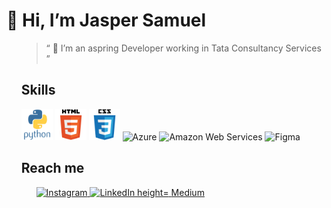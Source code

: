 <h1>
👋 Hi, I’m Jasper Samuel 
</h1>
<ul>
<blockquote><q> 👀 I’m an aspring Developer working in Tata Consultancy Services </q></blockquote> 

## Skills
<p align="left">
    <img src="https://raw.githubusercontent.com/devicons/devicon/master/icons/python/python-original-wordmark.svg" alt="python"width="50"height="50">
    <img src="https://raw.githubusercontent.com/devicons/devicon/master/icons/html5/html5-original-wordmark.svg" alt="HTML"width="50"height="50">
    <img src="https://raw.githubusercontent.com/devicons/devicon/master/icons/css3/css3-original-wordmark.svg" alt="CSS"width="50"height="50">
    <img src="https://img.icons8.com/color/48/000000/azure-1.png" alt="Azure"width="50"height="50">
    <img src="https://img.icons8.com/color/48/000000/amazon-web-services.png" alt="Amazon Web Services"width="50" height="50">
    <img src="https://img.icons8.com/doodle/48/000000/figma.png"alt="Figma"width="50"height="50"> 
    

## Reach me
<ul>
<a href="https://www.instagram.com/jaspersamuelj/"target="_blank" rel="noopener noreferrer">
<img src="https://img.icons8.com/fluency/48/000000/instagram-new.png"alt="Instagram" height="50" width="50>
</a>
<a href="https://www.linkedin.com/in/jaspersamuelj/"target="_blank" rel="noopener noreferrer">
<img src="https://img.icons8.com/color/48/000000/linkedin-2--v2.png"alt="LinkedIn height="50" width="50">
</a>
<a href="https://medium.com/@jaspersamuel"target="_blank" rel="noopener noreferrer">Medium</a>


<!---
jaspersamuel/jaspersamuel is a ✨ special ✨ repository because its `README.md` (this file) appears on your GitHub profile.
You can click the Preview link to take a look at your changes.
--->
